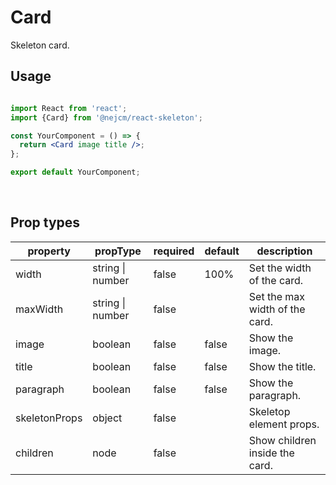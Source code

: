 # Card

<p>
  Skeleton card.
</p>

## Usage

```jsx

import React from 'react';
import {Card} from '@nejcm/react-skeleton';

const YourComponent = () => {
  return <Card image title />;
};

export default YourComponent;

```
<br/>

## Prop types

<table style="width:100%">
  <thead>
    <tr>
      <th>property</th>
      <th>propType</th>
      <th>required</th>
      <th>default</th>
      <th>description</th>
    </tr>
  </thead>
  <tbody>
    <tr>
      <td>width</td>
      <td>string | number</td>
      <td>false</td>
      <td>100%</td>
      <td>Set the width of the card.</td>
    </tr>
    <tr>
      <td>maxWidth</td>
      <td>string | number</td>
      <td>false</td>
      <td></td>
      <td>Set the max width of the card.</td>
    </tr>
    <tr>
      <td>image</td>
      <td>boolean</td>
      <td>false</td>
      <td>false</td>
      <td>Show the image.</td>
    </tr>
    <tr>
      <td>title</td>
      <td>boolean</td>
      <td>false</td>
      <td>false</td>
      <td>Show the title.</td>
    </tr>
    <tr>
      <td>paragraph</td>
      <td>boolean</td>
      <td>false</td>
      <td>false</td>
      <td>Show the paragraph.</td>
    </tr>
    <tr>
      <td>skeletonProps</td>
      <td>object</td>
      <td>false</td>
      <td></td>
      <td>Skeletop element props.</td>
    </tr>
    <tr>
      <td>children</td>
      <td>node</td>
      <td>false</td>
      <td></td>
      <td>Show children inside the card.</td>
    </tr>
  </tbody>
</table>